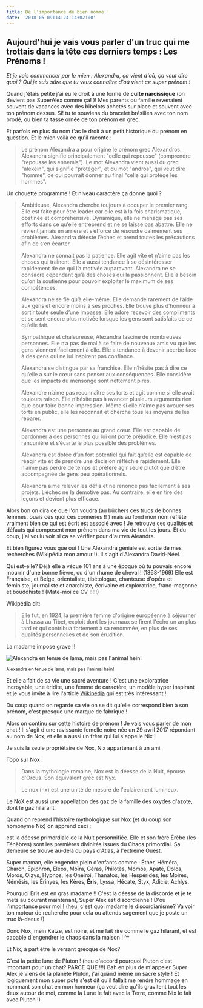 ```yaml
---
title: De l'importance de bien nommé !
date: '2018-05-09T14:24:14+02:00'
---
```

## Aujourd'hui je vais vous parler d'un truc qui me trottais dans la tête ces derniers temps : Les Prénoms !

_Et je vais commencer par le mien : Alexandra, ça vient d'où, ça veut dire quoi ? Oui je suis sûre que tu veux connaître d'où vient ce super prénom !_

Quand j'étais petite j'ai eu le droit à une forme de **culte narcissique** (on devient pas SuperAlex comme ça! )! Mes parents ou famille revenaient souvent de vacances avec des bibelots achetés sur place et souvent avec ton prénom dessus. Si! tu te souviens du bracelet brésilien avec ton nom brodé, ou bien ta tasse ornée de ton prénom en grec.

Et parfois en plus du nom t'as le droit à un petit historique du prénom en question. Et le mien voilà ce qu'il raconte :

> Le prénom Alexandra a pour origine le prénom grec Alexandros. Alexandra signifie principalement "celle qui repousse" (comprendre "repousse les ennemis"). Le mot Alexandra vient aussi du grec "alexein", qui signifie "protéger", et du mot "andros", qui veut dire "homme", ce qui pourrait donner au final "celle qui protège les hommes".

Un chouette programme ! Et niveau caractère ça donne quoi ?

> Ambitieuse, Alexandra cherche toujours à occuper le premier rang. Elle est faite pour être leader car elle est à la fois charismatique, obstinée et compréhensive. Dynamique, elle ne ménage pas ses efforts dans ce qu’elle entreprend et ne se laisse pas abattre. Elle ne revient jamais en arrière et s’efforce de résoudre calmement ses problèmes. Alexandra déteste l’échec et prend toutes les précautions afin de s’en écarter.
>
> Alexandra ne connait pas la patience. Elle agit vite et n’aime pas les choses qui traînent. Elle a aussi tendance à se désintéresser rapidement de ce qui l’a motivée auparavant. Alexandra ne se consacre cependant qu’à des choses qui la passionnent. Elle a besoin qu’on la soutienne pour pouvoir exploiter le maximum de ses compétences.
>
> Alexandra ne se fie qu’à elle-même. Elle demande rarement de l’aide aux gens et encore moins à ses proches. Elle trouve plus d’honneur à sortir toute seule d’une impasse. Elle adore recevoir des compliments et se sent encore plus motivée lorsque les gens sont satisfaits de ce qu’elle fait.
>
> Sympathique et chaleureuse, Alexandra fascine de nombreuses personnes. Elle n’a pas de mal à se faire de nouveaux amis vu que les gens viennent facilement à elle. Elle a tendance à devenir acerbe face à des gens qui ne lui inspirent pas confiance.
>
> Alexandra se distingue par sa franchise. Elle n’hésite pas à dire ce qu’elle a sur le cœur sans penser aux conséquences. Elle considère que les impacts du mensonge sont nettement pires.
>
> Alexandre n’aime pas reconnaître ses torts et agit comme si elle avait toujours raison. Elle n’hésite pas à avancer plusieurs arguments rien que pour faire bonne impression. Même si elle n’aime pas avouer ses torts en public, elle les reconnait et cherche tous les moyens de les réparer.
>
> Alexandra est une personne au grand cœur. Elle est capable de pardonner à des personnes qui lui ont porté préjudice. Elle n’est pas rancunière et s’écarte le plus possible des problèmes.
>
> Alexandra est dotée d’un fort potentiel qui fait qu’elle est capable de réagir vite et de prendre une décision réfléchie rapidement. Elle n’aime pas perdre de temps et préfère agir seule plutôt que d’être accompagnée de gens peu opérationnels.
>
> Alexandra aime relever les défis et ne renonce pas facilement à ses projets. L’échec ne la démotive pas. Au contraire, elle en tire des leçons et devient plus efficace.

Alors bon on dira ce que l'on voudra (au bûchers ces trucs de bonnes femmes, ouais ces quoi ces conneries !! ) mais au fond mon nom reflète vraiment bien ce qui est écrit est associé avec ! Je retrouve ces qualités et défauts qui composent mon prénom dans ma vie de tout les jours. Et du coup, j'ai voulu voir si ça se vérifier pour d'autres Aleandra.

Et bien figurez vous que oui ! Une Alexandra géniale est sortie de mes recherches (Wikipédia mon amour !). Il s'agit d'Alexandra David-Néel.

Qui est-elle? Déjà elle a vécue 101 ans à une époque où tu pouvais encore mourrir d'une bonne fièvre, ou d'un rhume de cheval ! (1868-1969) Elle est Française, et Belge, orientaliste, tibétologue, chanteuse d'opéra et féministe, journaliste et anarchiste, écrivaine et exploratrice, franc-maçonne et bouddhiste ! (Mate-moi ce CV !!!!!)

Wikipédia dit: 

> Elle fut, en 1924, la première femme d'origine européenne à séjourner à Lhassa au Tibet, exploit dont les journaux se firent l'écho un an plus tard et qui contribua fortement à sa renommée, en plus de ses qualités personnelles et de son érudition.

La madame impose grave !!

<img src="https://upload.wikimedia.org/wikipedia/commons/8/8c/Alexandra_David-Neels.jpg" alt="Alexandra en tenue de lama, mais pas l'animal hein!">

<small>Alexandra en tenue de lama, mais pas l'animal hein!</small>

Et elle a fait de sa vie une sacré aventure ! C'est une exploratrice incroyable, une éridite, une femme de caractère, un modèle hyper inspirant et je vous invite à lire l'article [Wikipédia](https://fr.wikipedia.org/wiki/Alexandra_David-N%C3%A9el) qui est très intéressant !

Du coup quand on regarde sa vie on se dit qu'elle correspond bien à son prénom, c'est presque une marque de fabrique !

Alors on continu sur cette histoire de prénom ! Je vais vous parler de mon chat ! Il s'agit d'une ravissante femelle noire née un 29 avril 2017 répondant au nom de Nox, et elle a aussi un frère qui lui s'appelle Nix !

Je suis la seule propriétaire de Nox, Nix appartenant à un ami.

Topo sur Nox :

> Dans la mythologie romaine, Nox est la déesse de la Nuit, épouse d'Orcus. Son équivalent grec est Nyx.
>
> Le nox (nx) est une unité de mesure de l'éclairement lumineux.

Le NoX est aussi une appellation des gaz de la famille des oxydes d'azote, dont le gaz hilarant.

Quand on reprend l'histoire mythologique sur Nox (et du coup son homonyme Nix) on apprend ceci :

 est la déesse primordiale de la Nuit personnifiée. Elle et son frère Érèbe (les Ténèbres) sont les premières divinités issues du Chaos primordial. Sa demeure se trouve au-delà du pays d'Atlas, à l'extrême Ouest.

Super maman, elle engendre plein d'enfants comme : Éther, Héméra, Charon, Épiphron, Éléos, Moïra, Géras, Philotès, Momos, Apaté, Dolos, Moros, Oizys, Hypnos, les Oneiroi, Thanatos, les Hespérides, les Moires, Némésis, les Érinyes, les Kères, **Éris**, Lyssa, Hécate, Styx, Adicie, Achlys.

Pourquoi Eris est en gras madame !! C'est la déesse de la discorde et je te mets au courant maintenant, Super Alex est discordienne ! D'où l'importance pour moi ! (heu, c'est quoi madame le discordianisme? Va voir ton moteur de recherche pour cela ou attends sagement que je poste un truc là-desus !)

Donc Nox, mein Katze, est noire, et me fait rire comme le gaz hilarant, et est capable d'engendrer le chaos dans la maison ! ^^

Et Nix, à part être le versant grecque de Nox? 

C'est la petite lune de Pluton ! (heu d'accord pourquoi Pluton c'est important pour un chat? PARCE QUE !!!) Bah en plus de m'appeler Super Alex je viens de la planète Pluton, j'ai quand même un sacré style ! Et logiquement mon super pote s'est dit qu'il fallait me rendre hommage en nommant son chat en mon honneur (ça veut dire qu'ils gravitent tout les deux autour de moi, comme la Lune le fait avec la Terre, comme Nix le fait avec Pluton !)
